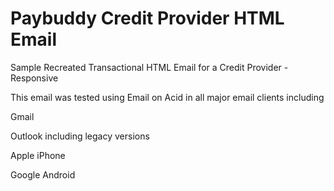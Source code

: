 # Paybuddy Credit Provider HTML Email

Sample Recreated Transactional HTML Email for a Credit Provider - Responsive

This email was tested using Email on Acid in all major email clients including

Gmail

Outlook including legacy versions

Apple iPhone

Google Android

